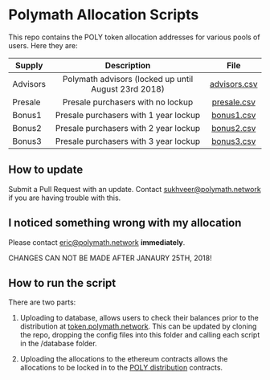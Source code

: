 # Polymath Allocation Scripts

This repo contains the POLY token allocation addresses for various pools of users. Here they are:

| Supply        | Description           | File  |
| ------------- |:-------------:|:-----:|
| Advisors | Polymath advisors (locked up until August 23rd 2018) | [advisors.csv](https://github.com/PolymathNetwork/polymath-allocations/data/advisors.csv)|
| Presale | Presale purchasers with no lockup | [presale.csv](https://github.com/PolymathNetwork/polymath-allocations/data/presale.csv) |
| Bonus1 | Presale purchasers with 1 year lockup | [bonus1.csv](https://github.com/PolymathNetwork/polymath-allocations/data/bonus1.csv) |
| Bonus2 | Presale purchasers with 2 year lockup | [bonus2.csv](https://github.com/PolymathNetwork/polymath-allocations/data/bonus2.csv) |
| Bonus3 | Presale purchasers with 3 year lockup | [bonus3.csv](https://github.com/PolymathNetwork/polymath-allocations/data/bonus3.csv) |

## How to update

Submit a Pull Request with an update. Contact sukhveer@polymath.network if you are having trouble with this.

## I noticed something wrong with my allocation

Please contact eric@polymath.network **immediately**.

CHANGES CAN NOT BE MADE AFTER JANAURY 25TH, 2018!

## How to run the script

There are two parts:

1) Uploading to database, allows users to check their balances prior to the distribution at [token.polymath.network](https://token.polymath.network). This can be updated by cloning the repo, dropping the config files into this folder and calling each script in the /database folder.

2) Uploading the allocations to the ethereum contracts allows the allocations to be locked in to the [POLY distribution](https://github.com/PolymathNetwork/polymath-token-distribution) contracts.

